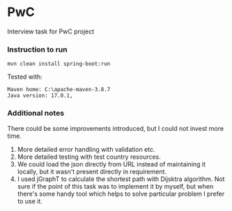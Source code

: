 # PwC

Interview task for PwC project

### Instruction to run

````
mvn clean install spring-boot:run
````

Tested with:

````
Maven home: C:\apache-maven-3.8.7
Java version: 17.0.1,
````

### Additional notes

There could be some improvements introduced, but I could not invest more time.

1. More detailed error handling with validation etc.
2. More detailed testing with test country resources.
3. We could load the json directly from URL instead of maintaining it locally, but it wasn't present directly in requirement.
4. I used jGraphT to calculate the shortest path with Dijsktra algorithm. Not sure if the point of this task was to
   implement it by myself, but when there's some handy tool which helps to solve particular problem I prefer to use it.

